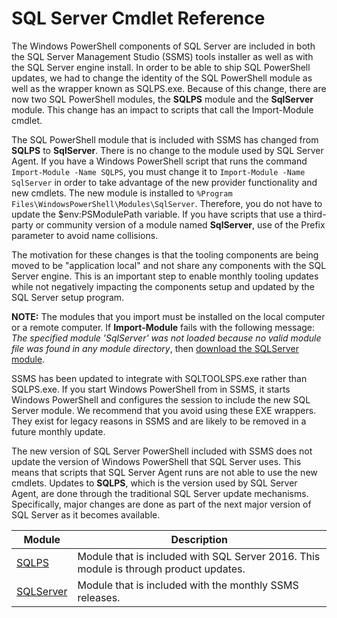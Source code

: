 # SQL Server Cmdlet Reference

The Windows PowerShell components of SQL Server are included in both the SQL Server Management Studio (SSMS) tools installer as well as with the SQL Server engine install. In order to be able to ship SQL PowerShell updates, we had to change the identity of the SQL PowerShell module as well as the wrapper known as SQLPS.exe. Because of this change, there are now two SQL PowerShell modules, the **SQLPS** module and the **SqlServer** module. This change has an impact to scripts that call the Import-Module cmdlet. 

The SQL PowerShell module that is included with SSMS has changed from **SQLPS** to **SqlServer**. There is no change to the module used by SQL Server Agent. If you have a Windows PowerShell script that runs the command `Import-Module -Name SQLPS`, you must change it to `Import-Module -Name SqlServer` in order to take advantage of the new provider functionality and new cmdlets. The new module is installed to `%Program Files\WindowsPowerShell\Modules\SqlServer`. Therefore, you do not have to update the $env:PSModulePath variable. If you have scripts that use a third-party or community version of a module named **SqlServer**, use of the Prefix parameter to avoid name collisions. 

The motivation for these changes is that the tooling components are being moved to be "application local" and not share any components with the SQL Server engine. This is an important step to enable monthly tooling updates while not negatively impacting the components setup and updated by the SQL Server setup program. 

**NOTE:** The modules that you import must be installed on the local computer or a remote computer. If **Import-Module** fails with the following message: *The specified module 'SqlServer' was not loaded because no valid module file was found in any module directory*, then [download the SQLServer module](https://docs.microsoft.com/sql/ssms/download-sql-server-ps-module).

SSMS has been updated to integrate with SQLTOOLSPS.exe rather than SQLPS.exe. If you start Windows PowerShell from in SSMS, it starts Windows PowerShell and configures the session to include the new SQL Server module. We recommend that you avoid using these EXE wrappers. They exist for legacy reasons in SSMS and are likely to be removed in a future monthly update. 

The new version of SQL Server PowerShell included with SSMS does not update the version of Windows PowerShell that SQL Server uses. This means that scripts that SQL Server Agent runs are not able to use the new cmdlets. Updates to **SQLPS**, which is the version used by SQL Server Agent, are done through the traditional SQL Server update mechanisms. Specifically, major changes are done as part of the next major version of SQL Server as it becomes available.

Module | Description
------ | -----------
[SQLPS](/powershell/sqlserver/sqlps/vlatest/sqlps) | Module that is included with SQL Server 2016. This module is through product updates.
[SQLServer](/powershell/sqlserver/sqlserver/vlatest/sqlserver)| Module that is included with the monthly SSMS releases. 
